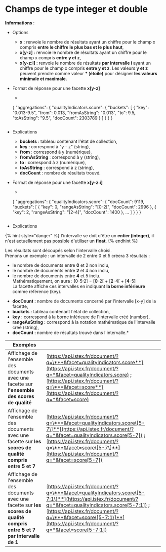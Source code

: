 # Champs de type integer et double

**Informations :**

* Options
  * **x :** renvoie le nombre de résultats ayant un chiffre pour le champ x compris **entre le chiffre le plus bas et le plus haut**,
  * **x\[y-z\]** : renvoie le nombre de résultats ayant un chiffre pour le champ x compris **entre y et z**,
  * **x\[y-z:i\]** : renvoie le nombre de résultats **par intervalle i** ayant un chiffre pour le champ x compris **entre y et z**.  Les valeurs **y et z** peuvent prendre comme valeur **\* \(étoile\)** pour désigner **les valeurs minimale et maximale**.
* Format de réponse pour une facette **x\[y-z\]**
  *   ```text
    {
      "aggregations": {
        "qualityIndicators.score": {
          "buckets": [
            {
              "key": "0.013-9.5",
              "from": 0.013,
              "fromAsString": "0.013",
              "to": 9.5,
              "toAsString": "9.5",
              "docCount": 2303789
            }
          ]
        }
      }
    }
    ```
* Explications

  * **buckets** : tableau contenant l'état de collection,
  * **key** : correspond à "y - z" \(string\),
  * **from** : correspond à y \(numérique\),
  * **fromAsString** : correspond à y \(string\),
  * **to** : correspond à z \(numérique\),
  * **toAsString** : correspond à z \(string\),
  * **docCount** : nombre de résultats trouvé.

* Format de réponse pour une facette **x\[y-z:i\]**
  *   ```text
    {
      "aggregations": {
        "qualityIndicators.score": {
          "docCount": 9119,
          "buckets": [
            {
              "key": 0,
              "rangeAsString": "[0-2[",
              "docCount": 2996
            },
            {
              "key": 2,
              "rangeAsString": "[2-4[",
              "docCount": 1400
            },
            ...
          ]
        }
      }
    }
    ```
* Explications

{% hint style="danger" %}
l'intervalle se doit d'être un **entier \(integer\)**, il n'est actuellement pas possible d'utiliser un **float**.
{% endhint %}

 Les résultats sont découpés selon l'intervalle choisi.  
Prenons un exemple : un intervalle de 2 entre 0 et 5 créera 3 résultats :  
- le nombre de documents entre **0** et 2 non inclu,  
- le nombre de documents entre **2** et 4 non inclu,  
- le nombre de documents entre **4** et 5 inclu.  
Mathématiquement, on aura : \[0-5:2\] = \[**0**-2\[ + \[**2**-4\[ + \[**4**-5\]  
La facette affiche ces intervalles en indiquant **la borne inférieure** comme référence \(key\).

* **docCount** : nombre de documents concerné par l'intervalle \[x-y\] de la facette,
* **buckets** : tableau contenant l'état de collection,
* **key** : correspond à la borne inférieure de l'intervalle créé \(number\),
* **rangeAsString** : correspond à la notation mathématique de l'intervalle créé \(string\),
* **docCount** : nombre de résultats trouvé dans l'intervalle.\*

| Exemples |  |
| --- | --- |
| Affichage de l'ensemble des documents avec une facette sur **l'ensemble des scores de qualité** | [https://api.istex.fr/document/?q=\***&facet=qualityIndicators.score**](https://api.istex.fr/document/?q=*&facet=qualityIndicators.score) ; [https://api.istex.fr/document/?q=\***&facet=score**](https://api.istex.fr/document/?q=*&facet=score) |
| Affichage de l'ensemble des documents avec une facette sur **les scores de qualité compris entre 5 et 7** | [https://api.istex.fr/document/?q=\***&facet=qualityIndicators.score\[5-7\]**](https://api.istex.fr/document/?q=*&facet=qualityIndicators.score[5-7]) **;** [https://api.istex.fr/document/?q=\***&facet=score\[5-7\]**](https://api.istex.fr/document/?q=*&facet=score[5-7]) |
| Affichage de l'ensemble des documents avec une facette sur **les scores de qualité compris entre 5 et 7 par intervalle de 1** | [https://api.istex.fr/document/?q=\***&facet=qualityIndicators.score\[5-7:1\]**](https://api.istex.fr/document/?q=*&facet=qualityIndicators.score[5-7:1]) **;** [https://api.istex.fr/document/?q=\***&facet=score\[5-7:1\]**](https://api.istex.fr/document/?q=*&facet=score[5-7:1]) |



